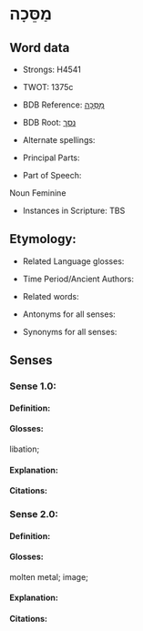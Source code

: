 # מַסֵּכָה

<!-- Status: S2="NeedsEdits" -->
<!-- Lexica used for edits:   -->

## Word data

* Strongs: H4541

* TWOT: 1375c

* BDB Reference: [מַסֵּכָה](rc://en/bdb/dict/n.du.ad)

* BDB Root: [נסך](rc://en/bdb/dict/n.du.aa)

* Alternate spellings:

* Principal Parts:

* Part of Speech:

Noun Feminine

* Instances in Scripture: TBS

## Etymology:

* Related Language glosses:

* Time Period/Ancient Authors:

* Related words:

* Antonyms for all senses:

* Synonyms for all senses:

## Senses

### Sense 1.0:

#### Definition:

#### Glosses:

libation; 

#### Explanation:

#### Citations:



### Sense 2.0:

#### Definition:

#### Glosses:

molten metal; image; 

#### Explanation:

#### Citations:



